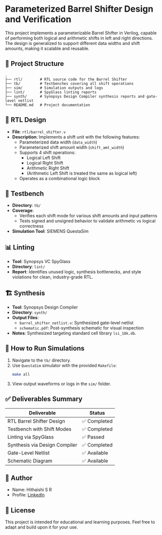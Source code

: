 # Parameterized Barrel Shifter Design and Verification

This project implements a parameterizable Barrel Shifter in Verilog, capable of performing both logical and arithmetic shifts in left and right directions. The design is generalized to support different data widths and shift amounts, making it scalable and reusable.

## 🔧 Project Structure

```
.
├── rtl/        # RTL source code for the Barrel Shifter
├── tb/         # Testbenches covering all shift operations
├── sim/        # Simulation outputs and logs
├── lint/       # SpyGlass linting reports
├── synth/      # Synopsys Design Compiler synthesis reports and gate-level netlist
└── README.md   # Project documentation
```

## 📂 RTL Design

- **File**: `rtl/barrel_shifter.v`
- **Description**: Implements a shift unit with the following features:
  - Parameterized data width (`data_width`)
  - Parameterized shift amount width (`shift_amt_width`)
  - Supports 4 shift operations:
    - Logical Left Shift
    - Logical Right Shift
    - Arithmetic Right Shift
    - (Arithmetic Left Shift is treated the same as logical left)
  - Operates as a combinational logic block

## 🧪 Testbench

- **Directory**: `tb/`
- **Coverage**:
  - Verifies each shift mode for various shift amounts and input patterns
  - Tests signed and unsigned behavior to validate arithmetic vs logical correctness
- **Simulation Tool**: SIEMENS QuestaSim

## 📊 Linting

- **Tool**: Synopsys VC SpyGlass
- **Directory**: `lint/`
- **Report**: Identifies unused logic, synthesis bottlenecks, and style violations for clean, industry-grade RTL.

## 🏗️ Synthesis

- **Tool**: Synopsys Design Compiler
- **Directory**: `synth/`
- **Output Files**:
  - `barrel_shifter_netlist.v`: Synthesized gate-level netlist
  - `schematic.pdf`: Post-synthesis schematic for visual inspection
- **Notes**: Synthesized targeting standard cell library `lsi_10k.db`.

## 📝 How to Run Simulations

1. Navigate to the `tb/` directory.
2. Use `QuestaSim` simulator with the provided `Makefile`:
   ```bash
   make all
   ```
3. View output waveforms or logs in the `sim/` folder.

## ✅ Deliverables Summary

| Deliverable                   | Status          |
|-------------------------------|-----------------|
| RTL Barrel Shifter Design     | ✅ Completed     |
| Testbench with Shift Modes    | ✅ Completed     |
| Linting via SpyGlass          | ✅ Passed        |
| Synthesis via Design Compiler | ✅ Completed     |
| Gate-Level Netlist            | ✅ Available     |
| Schematic Diagram             | ✅ Available     |

## 📌 Author

- Name: Hithaishi S R
- Profile: [LinkedIn](https://www.linkedin.com/in/hithaishisr)

## 📜 License

This project is intended for educational and learning purposes. Feel free to adapt and build upon it for your use.

